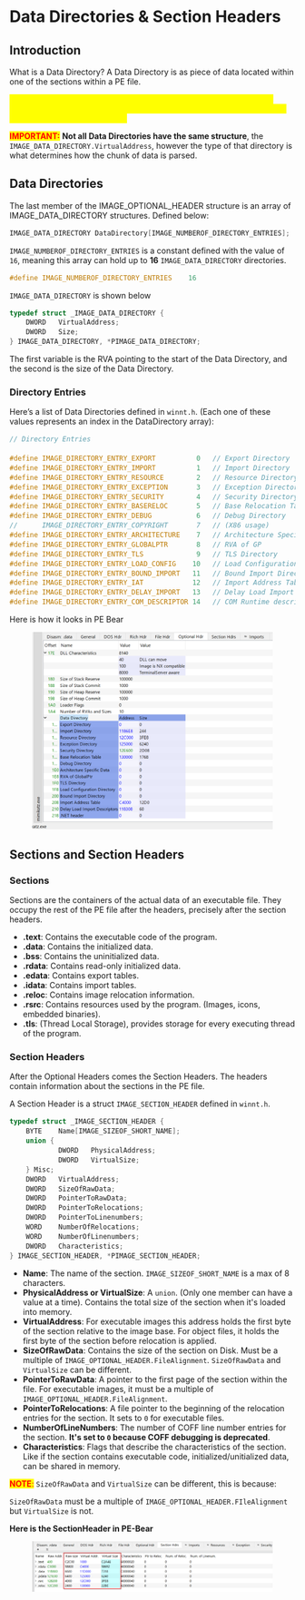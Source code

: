 # Data Directories & Section Headers

## Introduction

What is a Data Directory? A Data Directory is as piece of data located within one of the sections within a PE file.&#x20;

<mark style="color:yellow;">**Data Directories contain useful information needed by the loader, an example is the Import Directory, which contains a list external functions imported from other libraries.]**</mark>

<mark style="color:red;">**IMPORTANT:**</mark> **Not all Data Directories have the same structure**, the `IMAGE_DATA_DIRECTORY.VirtualAddress`, however the type of that directory is what determines how the chunk of data is parsed.

## Data Directories

The last member of the IMAGE\_OPTIONAL\_HEADER structure is an array of IMAGE\_DATA\_DIRECTORY structures. Defined below:

```c
IMAGE_DATA_DIRECTORY DataDirectory[IMAGE_NUMBEROF_DIRECTORY_ENTRIES];
```

`IMAGE_NUMBEROF_DIRECTORY_ENTRIES` is a constant defined with the value of `16`, meaning this array can hold up to **16** `IMAGE_DATA_DIRECTORY` directories.

```c
#define IMAGE_NUMBEROF_DIRECTORY_ENTRIES    16
```

`IMAGE_DATA_DIRECTORY` is shown below

```c
typedef struct _IMAGE_DATA_DIRECTORY {
    DWORD   VirtualAddress;
    DWORD   Size;
} IMAGE_DATA_DIRECTORY, *PIMAGE_DATA_DIRECTORY;
```

The first variable is the RVA pointing to the start of the Data Directory, and the second is the size of the Data Directory.

### Directory Entries

Here’s a list of Data Directories defined in `winnt.h`. (Each one of these values represents an index in the DataDirectory array):

```c
// Directory Entries

#define IMAGE_DIRECTORY_ENTRY_EXPORT          0   // Export Directory
#define IMAGE_DIRECTORY_ENTRY_IMPORT          1   // Import Directory
#define IMAGE_DIRECTORY_ENTRY_RESOURCE        2   // Resource Directory
#define IMAGE_DIRECTORY_ENTRY_EXCEPTION       3   // Exception Directory
#define IMAGE_DIRECTORY_ENTRY_SECURITY        4   // Security Directory
#define IMAGE_DIRECTORY_ENTRY_BASERELOC       5   // Base Relocation Table
#define IMAGE_DIRECTORY_ENTRY_DEBUG           6   // Debug Directory
//      IMAGE_DIRECTORY_ENTRY_COPYRIGHT       7   // (X86 usage)
#define IMAGE_DIRECTORY_ENTRY_ARCHITECTURE    7   // Architecture Specific Data
#define IMAGE_DIRECTORY_ENTRY_GLOBALPTR       8   // RVA of GP
#define IMAGE_DIRECTORY_ENTRY_TLS             9   // TLS Directory
#define IMAGE_DIRECTORY_ENTRY_LOAD_CONFIG    10   // Load Configuration Directory
#define IMAGE_DIRECTORY_ENTRY_BOUND_IMPORT   11   // Bound Import Directory in headers
#define IMAGE_DIRECTORY_ENTRY_IAT            12   // Import Address Table
#define IMAGE_DIRECTORY_ENTRY_DELAY_IMPORT   13   // Delay Load Import Descriptors
#define IMAGE_DIRECTORY_ENTRY_COM_DESCRIPTOR 14   // COM Runtime descriptor
```

Here is how it looks in PE Bear

<figure><img src="../../../.gitbook/assets/image (48).png" alt=""><figcaption></figcaption></figure>



## Sections and Section Headers

### Sections

Sections are the containers of the actual data of an executable file. They occupy the rest of the PE file after the headers, precisely after the section headers.

* **.text**: Contains the executable code of the program.
* **.data**: Contains the initialized data.
* **.bss**: Contains the uninitialized data.
* **.rdata**: Contains read-only initialized data.
* **.edata**: Contains export tables.
* **.idata**: Contains import tables.
* **.reloc**: Contains image relocation information.
* **.rsrc**: Contains resources used by the program. (Images, icons, embedded binaries).
* **.tls**: (Thread Local Storage), provides storage for every executing thread of the program.



### Section Headers

After the Optional Headers comes the Section Headers. The headers contain information about the sections in the PE file.

A Section Header is a struct `IMAGE_SECTION_HEADER` defined in `winnt.h`.

```c
typedef struct _IMAGE_SECTION_HEADER {
    BYTE    Name[IMAGE_SIZEOF_SHORT_NAME];
    union {
            DWORD   PhysicalAddress;
            DWORD   VirtualSize;
    } Misc;
    DWORD   VirtualAddress;
    DWORD   SizeOfRawData;
    DWORD   PointerToRawData;
    DWORD   PointerToRelocations;
    DWORD   PointerToLinenumbers;
    WORD    NumberOfRelocations;
    WORD    NumberOfLinenumbers;
    DWORD   Characteristics;
} IMAGE_SECTION_HEADER, *PIMAGE_SECTION_HEADER;
```

* **Name**: The name of the section. `IMAGE_SIZEOF_SHORT_NAME` is a max of 8 characters.
* **PhysicalAddress or VirtualSize**: A `union`. (Only one member can have a value at a time). Contains the total size of the section when it's loaded into memory.
* **VirtualAddress**: For executable images this address holds the first byte of the section relative to the image base. For object files, it holds the first byte of the section before relocation is applied.
* **SizeOfRawData**: Contains the size of the section on Disk. Must be a multiple of `IMAGE_OPTIONAL_HEADER.FileAlignment`. `SizeOfRawData` and `VirtualSize` can be different.
* **PointerToRawData**: A pointer to the first page of the section within the file. For executable images, it must be a multiple of `IMAGE_OPTIONAL_HEADER.FileAlignment`.
* **PointerToRelocations**: A file pointer to the beginning of the relocation entries for the section. It sets to `0` for executable files.
* **NumberOfLineNumbers**: The number of COFF line number entries for the section. **It's set to `0` because COFF debugging is deprecated**.
* **Characteristics**: Flags that describe the characteristics of the section. Like if the section contains executable code, initialized/unitialized data, can be shared in memory.

<mark style="color:red;">**NOTE**</mark><mark style="color:red;">:</mark> `SizeOfRawData` and `VirtualSize` can be different, this is because:

`SizeOfRawData` must be a multiple of `IMAGE_OPTIONAL_HEADER.FIleAlignment` but `VirtualSize` is not.&#x20;



**Here is the SectionHeader in PE-Bear**

<figure><img src="../../../.gitbook/assets/image (3) (1) (1) (1) (1) (1) (1) (1).png" alt=""><figcaption></figcaption></figure>
